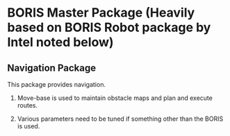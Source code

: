BORIS Master Package (Heavily based on BORIS Robot package by Intel noted below)
======================================
Navigation Package
------------------

This package provides navigation.

  1. Move-base is used to maintain obstacle maps and plan and execute routes.

  2. Various parameters need to be tuned if something other than the BORIS is 
     used.

